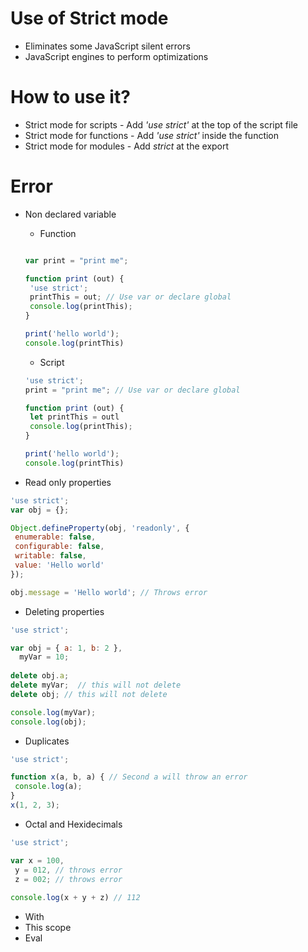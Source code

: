 # Use of Strict mode
  * Eliminates some JavaScript silent errors
  * JavaScript engines to perform optimizations
  
# How to use it?
* Strict mode for scripts - Add *'use strict'* at the top of the script file 
* Strict mode for functions - Add *'use strict'* inside the function 
* Strict mode for modules - Add *strict* at the export 

# Error 
* Non declared variable
  * Function 
   ```js

   var print = "print me";

   function print (out) {
    'use strict';
    printThis = out; // Use var or declare global
    console.log(printThis);
   }

   print('hello world');
   console.log(printThis)

   ```
  * Script 

   ```js
   'use strict';
   print = "print me"; // Use var or declare global

   function print (out) {
    let printThis = outl
    console.log(printThis);
   }

   print('hello world');
   console.log(printThis)

   ```
* Read only properties 
```js 
'use strict';
var obj = {};

Object.defineProperty(obj, 'readonly', {
 enumerable: false,
 configurable: false,
 writable: false,
 value: 'Hello world'
});

obj.message = 'Hello world'; // Throws error 

```
* Deleting properties 
```js
'use strict';

var obj = { a: 1, b: 2 },
  myVar = 10;
  
delete obj.a;
delete myVar;  // this will not delete
delete obj; // this will not delete

console.log(myVar);
console.log(obj);
```
* Duplicates
```js
'use strict';

function x(a, b, a) { // Second a will throw an error
 console.log(a);
}
x(1, 2, 3);
```
* Octal and Hexidecimals 
```js
'use strict';

var x = 100,
 y = 012, // throws error
 z = 002; // throws error
 
console.log(x + y + z) // 112
```
* With 
* This scope 
* Eval


